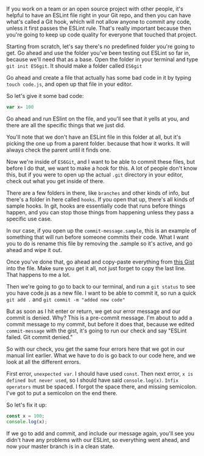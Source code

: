If you work on a team or an open source project with other people, it's helpful to have an ESLint file right in your Git repo, and then you can have what's called a Git hook, which will not allow anyone to commit any code, unless it first passes the ESLint rule. That's really important because then you're going to keep up code quality for everyone that touched that project.

Starting from scratch, let's say there's no predefined folder you're going to get. Go ahead and use the folder you've been testing out ESLint so far in, because we'll need that as a base. Open the folder in your terminal and type `git init ES6git`. It should make a folder called `ES6git`

Go ahead and create a file that actually has some bad code in it  by typing `touch code.js`, and open up that file in your editor. 

So let's give it some bad code:

```js
var x= 100
```

Go ahead and run ESlint on the file, and you'll see that it yells at you, and there are all the specific things that we just did.

You'll note that we don't have an ESLint file in this folder at all, but it's picking the one up from a parent folder. because that how it works. It will always check the parent until it finds one. 

Now we're inside of `ES6Git`, and I want to be able to commit these files, but before I do that, we want to make a hook for this. A lot of people don't know this, but if you were to open up the actual `.git` directory in your editor, check out what you get inside of there.

There are a few folders in there, like `branches` and other kinds of info, but there's a folder in here called `hooks`. If you open that up, there's all kinds of sample hooks. In git, hooks are essentially code that runs before things happen, and you can stop those things from happening unless they pass a specific use case.

In our case, if you open up the `commit-message.sample`, this is an example of something that will run before someone commits their code. What I want you to do is rename this file by removing the .sample so it's active, and go ahead and wipe it out.

Once you've done that, go ahead and copy-paste everything from [this Gist](https://gist.github.com/wesbos/8aec9d2ff7f7cf9dd65ca2c20d5dfc23) into the file. Make sure you get it all, not just forget to copy the last line. That happens to me a lot.

Then we're going to go to back to our terminal, and run a `git status` to see you have code.js as a new file. I want to be able to commit it, so run a quick `git add .` and `git commit -m "added new code"`

But as soon as I hit enter or return, we get our error message and our commit is denied. Why? This is a pre-commit message. I'm about to add a commit message to my commit, but before it does that, because we edited `commit-message` with the gist, it's going to run our check and say "ESLint failed. Git commit denied." 

So with our check, you get the same four errors here that we got in our manual lint earlier. What we have to do is go back to our code here, and we look at all the different errors. 

First error, `unexpected var`. I should have used `const`. Then next error, `x is defined but never used`, so I should have said `console.log(x)`. `Infix operators` must be spaced. I forgot the space there, and missing semicolon. I've got to put a semicolon on the end there.

So let's fix it up:

```js
const x = 100;
console.log(x);
```

If we go to add and commit, and include our message again, you'll see you didn't have any problems with our ESLint, so everything went ahead, and now your master branch is in a clean state.
